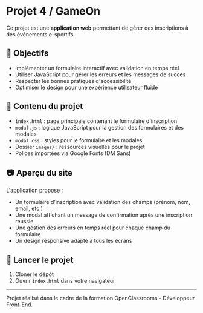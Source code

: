 # Projet 4 / GameOn

Ce projet est une **application web** permettant de gérer des inscriptions à des événements e-sportifs.

## 🎯 Objectifs

- Implémenter un formulaire interactif avec validation en temps réel
- Utiliser JavaScript pour gérer les erreurs et les messages de succès
- Respecter les bonnes pratiques d'accessibilité
- Optimiser le design pour une expérience utilisateur fluide

## 📁 Contenu du projet

- `index.html` : page principale contenant le formulaire d'inscription
- `modal.js` : logique JavaScript pour la gestion des formulaires et des modales
- `modal.css` : styles pour le formulaire et les modales
- Dossier `images/` : ressources visuelles pour le projet
- Polices importées via Google Fonts (DM Sans)

## 📷 Aperçu du site

L'application propose :

- Un formulaire d'inscription avec validation des champs (prénom, nom, email, etc.)
- Une modal affichant un message de confirmation après une inscription réussie
- Une gestion des erreurs en temps réel pour chaque champ du formulaire
- Un design responsive adapté à tous les écrans

## 🚀 Lancer le projet

1. Cloner le dépôt
2. Ouvrir `index.html` dans votre navigateur

---

Projet réalisé dans le cadre de la formation OpenClassrooms - Développeur Front-End.
